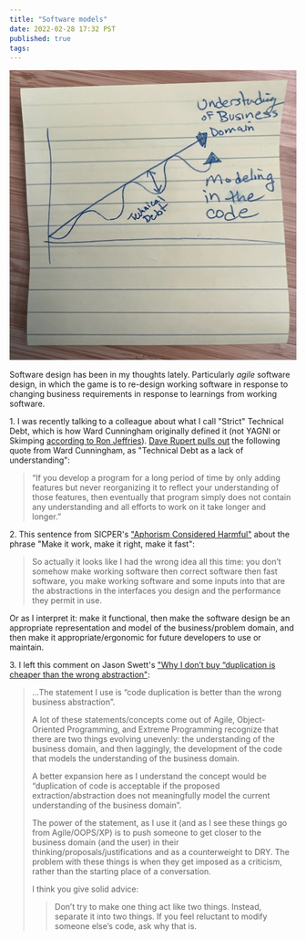 ```yaml
---
title: "Software models"
date: 2022-02-28 17:32 PST
published: true
tags:
---
```


<img src="uploads/2022-02/strict-technical-debt.jpg" alt="Stickynote drawing of a chart in which understanding of the business domain grows, and understanding of the modeling in code sinuisoidally approaches and departs from it.">

Software design has been in my thoughts lately. Particularly _agile_ software design, in which the game is to re-design working software in response to changing business requirements in response to learnings from working software.

1\. I was recently talking to a colleague about what I call "Strict" Technical Debt, which is how Ward Cunningham originally defined it (not YAGNI or Skimping [according to Ron Jeffries](https://ronjeffries.com/articles/019-01ff/iter-yagni-skimp/)). [Dave Rupert pulls out](https://daverupert.com/2020/11/technical-debt-as-a-lack-of-understanding/) the following quote from Ward Cunningham, as "Technical Debt as a lack of understanding":

> “If you develop a program for a long period of time by only adding features but never reorganizing it to reflect your understanding of those features, then eventually that program simply does not contain any understanding and all efforts to work on it take longer and longer.”

2\. This sentence from SICPER's ["Aphorism Considered Harmful"](https://www.sicpers.info/2022/02/aphorism-considered-harmful/) about the phrase "Make it work, make it right, make it fast":

<blockquote markdown="1">

So actually it looks like I had the wrong idea all this time: you don’t somehow make working software then correct software then fast software, you make working software and some inputs into that are the abstractions in the interfaces you design and the performance they permit in use.

</blockquote>

Or as I interpret it: make it functional, then make the software design be an appropriate representation and model of the business/problem domain, and then make it appropriate/ergonomic for future developers to use or maintain.

3\. I left this comment on Jason Swett's ["Why I don’t buy “duplication is cheaper than the wrong abstraction"](https://www.codewithjason.com/duplication-cheaper-wrong-abstraction/):

<blockquote markdown="1">

...The statement I use is “code duplication is better than the wrong business abstraction”.

A lot of these statements/concepts come out of Agile, Object-Oriented Programming, and Extreme Programming recognize that there are two things evolving unevenly: the understanding of the business domain, and then laggingly, the development of the code that models the understanding of the business domain.

A better expansion here as I understand the concept would be “duplication of code is acceptable if the proposed extraction/abstraction does not meaningfully model the current understanding of the business domain”.

The power of the statement, as I use it (and as I see these things go from Agile/OOPS/XP) is to push someone to get closer to the business domain (and the user) in their thinking/proposals/justifications and as a counterweight to DRY. The problem with these things is when they get imposed as a criticism, rather than the starting place of a conversation.

I think you give solid advice:

> Don’t try to make one thing act like two things. Instead, separate it into two things. If you feel reluctant to modify someone else’s code, ask why that is.

</blockquote>
